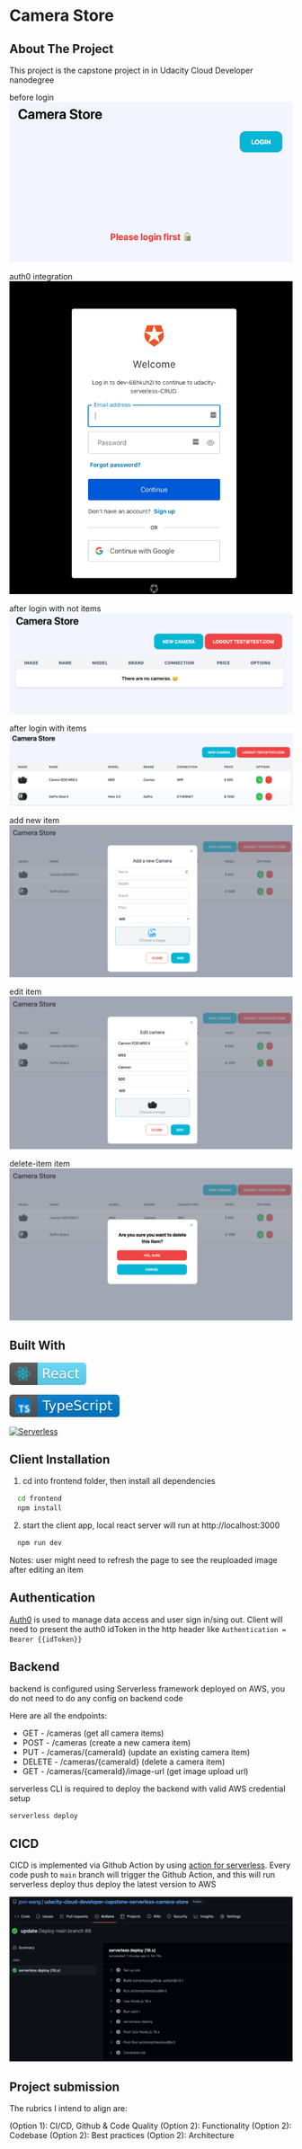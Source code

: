 # Camera Store

## About The Project

This project is the capstone project in in Udacity Cloud Developer nanodegree

before login
![before login](/assets/before-login.png)

auth0 integration
![auth0 integration](/assets/auth0-integration.png)

after login with not items
![after login with not items](/assets/login-no-items.png)

after login with items
![after login with items](/assets/login-with-items.png)

add new item
![add new item](/assets/add-new-item.png)

edit item
![edit item](/assets/edit-item.png)

delete-item item
![delete item](/assets/delete-item.png)

## Built With

[![ReactJS](https://raw.githubusercontent.com/aleen42/badges/master/src/react.svg)](https://reactjs.org)

[![TypeScript](https://github.com/aleen42/badges/raw/master/src/typescript.svg)](https://www.typescriptlang.org)

[![Serverless](https://camo.githubusercontent.com/dcd998f0b6567f17873812fa9bcc9767d63c056862c19024ccbfe5ec7cefe2eb/687474703a2f2f7075626c69632e7365727665726c6573732e636f6d2f6261646765732f76332e737667)](https://www.serverless.com)

## Client Installation

1. cd into frontend folder, then install all dependencies

```sh
  cd frontend
  npm install
```

2. start the client app, local react server will run at http://localhost:3000

```sh
  npm run dev
```

Notes: user might need to refresh the page to see the reuploaded image after editing an item

## Authentication

[Auth0](https://auth0.com/) is used to manage data access and user sign in/sing out.
Client will need to present the auth0 idToken in the http header like `Authentication = Bearer {{idToken}}`

## Backend

backend is configured using Serverless framework deployed on AWS, you do not need to do any config on backend code

Here are all the endpoints:

- GET - /cameras (get all camera items)
- POST - /cameras (create a new camera item)
- PUT - /cameras/{cameraId} (update an existing camera item)
- DELETE - /cameras/{cameraId} (delete a camera item)
- GET - /cameras/{cameraId}/image-url (get image upload url)

serverless CLI is required to deploy the backend with valid AWS credential setup

```sh
serverless deploy
```

## CICD

CICD is implemented via Github Action by using [action for serverless](https://github.com/marketplace/actions/serverless). Every code push to `main` branch will trigger the Github Action, and this will run serverless deploy thus deploy the latest version to AWS

![github action](/assets/github-action.png)

## Project submission

The rubrics I intend to align are:

(Option 1): CI/CD, Github & Code Quality
(Option 2): Functionality
(Option 2): Codebase
(Option 2): Best practices
(Option 2): Architecture
